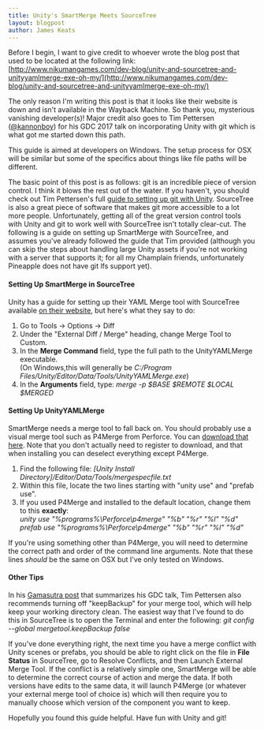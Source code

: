 ```yaml
---
title: Unity's SmartMerge Meets SourceTree
layout: blogpost
author: James Keats
---
```

Before I begin, I want to give credit to whoever wrote the blog post that used to be located at the following link: [http://www.nikumangames.com/dev-blog/unity-and-sourcetree-and-unityyamlmerge-exe-oh-my/](http://www.nikumangames.com/dev-blog/unity-and-sourcetree-and-unityyamlmerge-exe-oh-my/)

The only reason I'm writing this post is that it looks like their website is down and isn't available in the Wayback Machine. So thank you, mysterious vanishing developer(s)! Major credit also goes to Tim Pettersen ([@kannonboy](https://twitter.com/kannonboy)) for his GDC 2017 talk on incorporating Unity with git which is what got me started down this path.

This guide is aimed at developers on Windows. The setup process for OSX will be similar but some of the specifics about things like file paths will be different.

The basic point of this post is as follows: git is an incredible piece of version control. I think it blows the rest out of the water. If you haven't, you should check out Tim Pettersen's full [guide to setting up git with Unity](http://www.gamasutra.com/blogs/TimPettersen/20161206/286981/The_complete_guide_to_Unity__Git.php). SourceTree is also a great piece of software that makes git more accessible to a lot more people. Unfortunately, getting all of the great version control tools with Unity and git to work well with SourceTree isn't totally clear-cut. The following is a guide on setting up SmartMerge with SourceTree, and assumes you've already followed the guide that Tim provided (although you can skip the steps about handling large Unity assets if you're not working with a server that supports it; for all my Champlain friends, unfortunately Pineapple does not have git lfs support yet).

#### Setting Up SmartMerge in SourceTree

Unity has a guide for setting up their YAML Merge tool with SourceTree available [on their website](https://docs.unity3d.com/Manual/SmartMerge.html), but here's what they say to do:

1. Go to Tools -> Options -> Diff
2. Under the "External Diff / Merge" heading, change Merge Tool to Custom.
3. In the **Merge Command** field, type the full path to the UnityYAMLMerge executable.<br>(On Windows,this will generally be *C:/Program Files/Unity/Editor/Data/Tools/UnityYAMLMerge.exe*)
4. In the **Arguments** field, type: *merge -p $BASE $REMOTE $LOCAL $MERGED*

#### Setting Up UnityYAMLMerge

SmartMerge needs a merge tool to fall back on. You should probably use a visual merge tool such as P4Merge from Perforce. You can <a href="https://www.perforce.com/downloads/visual-merge-tool" rel="nofollow" target="_blank">download that here</a>. Note that you don't actually need to register to download, and that when installing you can deselect everything except P4Merge.


1. Find the following file: *[Unity Install Directory]/Editor/Data/Tools/mergespecfile.txt*
2. Within this file, locate the two lines starting with "unity use" and "prefab use".
3. If you used P4Merge and installed to the default location, change them to this **exactly**:<br>
    *unity use "%programs%\Perforce\p4merge" "%b" "%r" "%l" "%d"* <br>
    *prefab use "%programs%\Perforce\p4merge" "%b" "%r" "%l" "%d"*

If you're using something other than P4Merge, you will need to determine the correct path and order of the command line arguments. Note that these lines *should* be the same on OSX but I've only tested on Windows.

#### Other Tips

In his [Gamasutra post](http://www.gamasutra.com/blogs/TimPettersen/20161206/286981/The_complete_guide_to_Unity__Git.php) that summarizes his GDC talk, Tim Pettersen also recommends turning off "keepBackup" for your merge tool, which will help keep your working directory clean. The easiest way that I've found to do this in SourceTree is to open the Terminal and enter the following: *git config --global mergetool.keepBackup false*

If you've done everything right, the next time you have a merge conflict with Unity scenes or prefabs, you should be able to right click on the file in <b>File Status</b> in SourceTree, go to Resolve Conflicts, and then Launch External Merge Tool. If the conflict is a relatively simple one, SmartMerge will be able to determine the correct course of action and merge the data. If both versions have edits to the same data, it will launch P4Merge (or whatever your external merge tool of choice is) which will then require you to manually choose which version of the component you want to keep.

Hopefully you found this guide helpful. Have fun with Unity and git!
